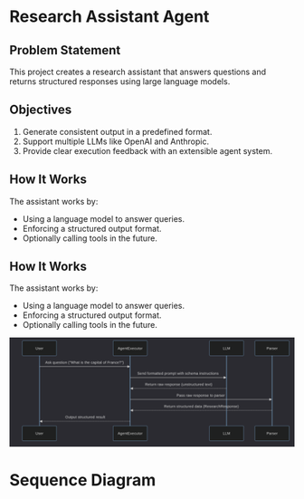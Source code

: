 # Research Assistant Agent

## Problem Statement
This project creates a research assistant that answers questions and returns structured responses using large language models.

## Objectives
1. Generate consistent output in a predefined format.
2. Support multiple LLMs like OpenAI and Anthropic.
3. Provide clear execution feedback with an extensible agent system.

## How It Works

The assistant works by:
- Using a language model to answer queries.
- Enforcing a structured output format.
- Optionally calling tools in the future.
## How It Works

The assistant works by:
- Using a language model to answer queries.
- Enforcing a structured output format.
- Optionally calling tools in the future.

![Sequence Diagrams](image-1.png)
# Sequence Diagram

